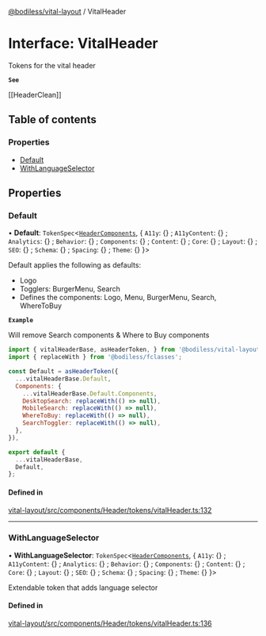 [@bodiless/vital-layout](../README.md) / VitalHeader

# Interface: VitalHeader

Tokens for the vital header

**`See`**

[[HeaderClean]]

## Table of contents

### Properties

- [Default](VitalHeader.md#default)
- [WithLanguageSelector](VitalHeader.md#withlanguageselector)

## Properties

### Default

• **Default**: `TokenSpec`<[`HeaderComponents`](HeaderComponents.md), { `A11y`: {} ; `A11yContent`: {} ; `Analytics`: {} ; `Behavior`: {} ; `Components`: {} ; `Content`: {} ; `Core`: {} ; `Layout`: {} ; `SEO`: {} ; `Schema`: {} ; `Spacing`: {} ; `Theme`: {}  }\>

Default applies the following as defaults:
- Logo
- Togglers: BurgerMenu, Search
- Defines the components: Logo, Menu, BurgerMenu, Search, WhereToBuy

**`Example`**

Will remove Search components & Where to Buy components
```js
import { vitalHeaderBase, asHeaderToken, } from '@bodiless/vital-layout';
import { replaceWith } from '@bodiless/fclasses';

const Default = asHeaderToken({
  ...vitalHeaderBase.Default,
  Components: {
    ...vitalHeaderBase.Default.Components,
    DesktopSearch: replaceWith(() => null),
    MobileSearch: replaceWith(() => null),
    WhereToBuy: replaceWith(() => null),
    SearchToggler: replaceWith(() => null),
  },
}),

export default {
  ...vitalHeaderBase,
  Default,
};
```

#### Defined in

[vital-layout/src/components/Header/tokens/vitalHeader.ts:132](https://github.com/johnsonandjohnson/Bodiless-JS/blob/9271098af/packages/vital-layout/src/components/Header/tokens/vitalHeader.ts#L132)

___

### WithLanguageSelector

• **WithLanguageSelector**: `TokenSpec`<[`HeaderComponents`](HeaderComponents.md), { `A11y`: {} ; `A11yContent`: {} ; `Analytics`: {} ; `Behavior`: {} ; `Components`: {} ; `Content`: {} ; `Core`: {} ; `Layout`: {} ; `SEO`: {} ; `Schema`: {} ; `Spacing`: {} ; `Theme`: {}  }\>

Extendable token that adds language selector

#### Defined in

[vital-layout/src/components/Header/tokens/vitalHeader.ts:136](https://github.com/johnsonandjohnson/Bodiless-JS/blob/9271098af/packages/vital-layout/src/components/Header/tokens/vitalHeader.ts#L136)

